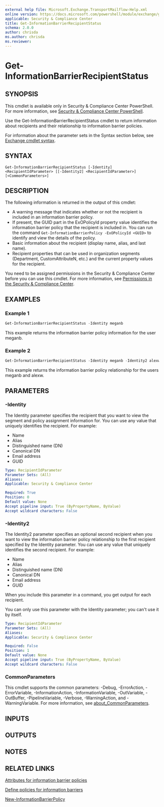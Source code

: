 ```yaml
---
external help file: Microsoft.Exchange.TransportMailflow-Help.xml
online version: https://docs.microsoft.com/powershell/module/exchange/get-informationbarrierrecipientstatus
applicable: Security & Compliance Center
title: Get-InformationBarrierRecipientStatus
schema: 2.0.0
author: chrisda
ms.author: chrisda
ms.reviewer:
---
```


# Get-InformationBarrierRecipientStatus

## SYNOPSIS
This cmdlet is available only in Security & Compliance Center PowerShell. For more information, see [Security & Compliance Center PowerShell](https://docs.microsoft.com/powershell/exchange/scc-powershell).

Use the Get-InformationBarrierRecipientStatus cmdlet to return information about recipients and their relationship to information barrier policies.

For information about the parameter sets in the Syntax section below, see [Exchange cmdlet syntax](https://docs.microsoft.com/powershell/exchange/exchange-cmdlet-syntax).

## SYNTAX

```
Get-InformationBarrierRecipientStatus [-Identity] <RecipientIdParameter> [[-Identity2] <RecipientIdParameter>] [<CommonParameters>]
```

## DESCRIPTION
The following information is returned in the output of this cmdlet:

- A warning message that indicates whether or not the recipient is included in an information barrier policy.
- If present, the GUID part in the ExOPolicyId property value identifies the information barrier policy that the recipient is included in. You can run the command `Get-InformationBarrierPolicy -ExOPolicyId <GUID>` to identify and view the details of the policy.
- Basic information about the recipient (display name, alias, and last name).
- Recipient properties that can be used in organization segments (Department, CustomAttributeN, etc.) and the current property values for the recipient.

You need to be assigned permissions in the Security & Compliance Center before you can use this cmdlet. For more information, see [Permissions in the Security & Compliance Center](https://docs.microsoft.com/microsoft-365/security/office-365-security/permissions-in-the-security-and-compliance-center).

## EXAMPLES

### Example 1
```powershell
Get-InformationBarrierRecipientStatus -Identity meganb
```

This example returns the information barrier policy information for the user meganb.

### Example 2
```powershell
Get-InformationBarrierRecipientStatus -Identity meganb -Identity2 alexw
```

This example returns the information barrier policy relationship for the users meganb and alexw.

## PARAMETERS

### -Identity
The Identity parameter specifies the recipient that you want to view the segment and policy assignment information for. You can use any value that uniquely identifies the recipient. For example:

- Name
- Alias
- Distinguished name (DN)
- Canonical DN
- Email address
- GUID

```yaml
Type: RecipientIdParameter
Parameter Sets: (All)
Aliases:
Applicable: Security & Compliance Center

Required: True
Position: 0
Default value: None
Accept pipeline input: True (ByPropertyName, ByValue)
Accept wildcard characters: False
```

### -Identity2
The Identity2 parameter specifies an optional second recipient when you want to view the information barrier policy relationship to the first recipient specified by the Identity parameter. You can use any value that uniquely identifies the second recipient. For example:

- Name
- Alias
- Distinguished name (DN)
- Canonical DN
- Email address
- GUID

When you include this parameter in a command, you get output for each recipient.

You can only use this parameter with the Identity parameter; you can't use it by itself.

```yaml
Type: RecipientIdParameter
Parameter Sets: (All)
Aliases:
Applicable: Security & Compliance Center

Required: False
Position: 1
Default value: None
Accept pipeline input: True (ByPropertyName, ByValue)
Accept wildcard characters: False
```

### CommonParameters
This cmdlet supports the common parameters: -Debug, -ErrorAction, -ErrorVariable, -InformationAction, -InformationVariable, -OutVariable, -OutBuffer, -PipelineVariable, -Verbose, -WarningAction, and -WarningVariable. For more information, see [about_CommonParameters](https://go.microsoft.com/fwlink/p/?LinkID=113216).

## INPUTS

###  

## OUTPUTS

###  

## NOTES

## RELATED LINKS

[Attributes for information barrier policies](https://docs.microsoft.com/microsoft-365/compliance/information-barriers-attributes)

[Define policies for information barriers](https://docs.microsoft.com/microsoft-365/compliance/information-barriers-policies)

[New-InformationBarrierPolicy](https://docs.microsoft.com/powershell/module/exchange/new-informationbarrierpolicy)
